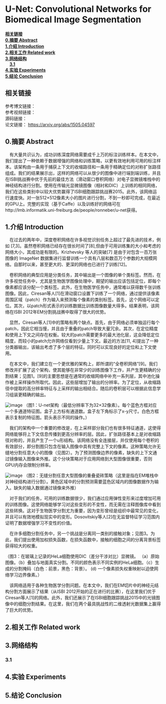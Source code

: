 # U-Net: Convolutional Networks for Biomedical Image Segmentation

[**相关链接**](#相关链接)  
[**0.摘要 Abstract**](#0.摘要Abstract)  
[**1.介绍 Introduction**](#1.介绍Introduction)  
[**2.相关工作 Related work**](#2.相关工作Relatedwork)  
[**3.网络结构**](#3.网络结构)  
&emsp;[**3.1**](#3.1)  
[**4.实验 Experiments**](#4.实验Experiments)  
[**5.结论 Conclusion**](#5.结论Conclusion)  



## 相关链接
参考博文链接：  
参考视频链接：  
源码链接：  
论文链接： https://arxiv.org/abs/1505.04597 

<a id="0.摘要Abstract"></a>
## 0.摘要 Abstract
&emsp;有大量共识认为，成功训练深度网络需要成千上万的标注训练样本。在本文中，我们提出了一种依赖于数据增强的网络和训练策略，以更有效地利用可用的标注样本。该架构由一条用于捕获上下文的收缩路径和一条用于精确定位的对称扩张路径组成。我们的结果展示出，这样的网络可以从很少的图像中进行端到端训练，并且在ISBI挑战赛中优于先前的最佳方法（滑动窗口卷积网络）对电子显微镜堆栈中的神经结构进行分割。使用在传输光显微镜图像（相衬和DIC）上训练的相同网络，我们在这些类别中以较大优势赢得了ISBI细胞跟踪挑战赛2015。此外，该网络运行速度快。对一张512×512像素大小的图片进行分割，不到一秒即可完成，在最近的GPU上。完整的实现（基于Caffe）以及训练好的网络可在http://lmb.informatik.uni-freiburg.de/people/ronneber/u-net获得。

<a id="1.介绍Introduction"></a>
## 1.介绍 Introduction
&emsp;在过去的两年中，深度卷积网络在许多视觉识别任务上超过了最先进的技术，例如 [7,3]。虽然卷积网络已经存在很长时间了[8],但由于可用训练集的大小和考虑的网络大小，其成功是有限的。Krizhevsky 等人的突破[7] 是由于对包含一百万张图像的 ImageNet 数据集进行监督训练一个具有八层和数百万个参数的大规模网络。自那时以来，甚至更大的、更深的网络也已进行了训练[12]。  
  
&emsp;卷积网络的典型应用是分类任务，其中输出是一个图像的单个类标签。然而，在许多视觉任务中，尤其是生物医学图像处理中，期望的输出应该包括定位，即每个像素都应该分配一个类标签。此外，在生物医学任务中，通常难以获得数千张训练图像。因此，Ciresan等人[1]在滑动窗口设置下训练了一个网络，通过提供该像素周围区域（patch）作为输入来预测每个像素的类别标签。首先，这个网络可以定位。其次，以patch形式表示的训练数据比训练图像数量大得多。结果表明，该网络在ISBI 2012年EM分割挑战赛中取得了很大的优势。 
  
&emsp;显然，Ciresan等人[1]中的策略有两个缺点。首先，由于网络必须单独运行每个patch，因此它相当慢，并且由于重叠的patch导致大量冗余。其次，在定位精度和使用上下文之间存在权衡。较大的patch需要更多的最大池化层，这会降低定位精度，而较小的patch允许网络仅看到少量上下文。最近的方法[11, 4]提出了一种分类器输出，该输出考虑了多个层的特征。同时可以实现良好的定位和上下文使用。  
  
&emsp;在本文中，我们建立在一个更优雅的架构上，即所谓的“全卷积网络”[9]。我们修改并扩展了这个架构，使其能够在非常少的训练图像下工作，并产生更精确的分割结果；见图1。[9]的主要思想是在通常的收缩网络中补充一系列层，其中池化操作被上采样操作所取代。因此，这些层增加了输出的分辨率。为了定位，从收缩路径中提取的高分辨率特征与上采样的输出相结合。随后的卷积层可以根据此信息学习组装更精确的输出。  

![image](https://github.com/user-attachments/assets/3a11aa59-bbda-4a7c-bbec-ddd32ce37274)
（图1：U-net架构（最低分辨率下为32×32像素）。每个蓝色方框对应一个多通道特征图。盒子上方标有通道数。盒子左下角标示了x-y尺寸。白色方框表示复制的特征图。箭头表示不同的操作。）

&emsp;我们的架构中一个重要的修改是，在上采样部分我们也有很多特征通道，这使得网络能够将上下文信息传播到更高分辨率的层。因此，扩张路径基本上是对收缩路径对称的，并且产生了一个u形结构。该网络没有全连接层，并仅使用每个卷积的有效部分，即分割图只包含在输入图像中具有完整上下文的像素。这种策略允许无缝地分割任意大小的图像（见图2）。为了预测图像边界的像素，缺失的上下文通过镜像输入图像来外推。这个分块策略对于应用网络到大型图像很重要，否则GPU内存会限制分辨率。

![image](https://github.com/user-attachments/assets/b2cc2d4b-908d-4b41-a6ab-39d2dac2b1ba)
（图2：无缝分割任意大型图像的重叠瓷砖策略（这里是指在EM堆栈中对神经结构进行分割）。黄色区域中的分割预测需要蓝色区域内的图像数据作为输入。缺失的输入数据通过镜像来外推）

&emsp;对于我们的任务，可用的训练数据很少，我们通过应用弹性变形来过度增加可用的训练图像。这使网络能够学习对这些变形的不变性，而无需在注释图像库中看到这些转换。这对于生物医学分割尤为重要，因为变形曾经是组织中最常见的变化，并且可以有效地模拟现实中的变形。Dosovitskiy等人[2]在无监督特征学习范围内证明了数据增强学习不变性的价值。

&emsp;在许多细胞分割任务中，另一个挑战是分离同一类别的接触对象；见图3。为此，我们提出使用加权损失函数，在损失函数中，接触的细胞之间的分离背景标签获得较大的权重。

（图3：在玻璃上记录的HeLa细胞使用DIC（差分干涉对比）显微镜。 （a）原始图像。（b）叠加与地面真实分割。不同的颜色表示不同实例的HeLa细胞。（c）生成的分割掩码（白色：前景，黑色：背景）。 (d) 一个像素损失权重映射以迫使网络学习边界像素。）

&emsp;该网络适用于各种生物医学分割问题。在本文中，我们在EM切片中的神经元结构分割方面展示了结果（从ISBI 2012开始的正在进行的比赛），在这里我们优于Ciresan等人[1]的网络。此外，我们还展示了在ISBI细胞跟踪挑战2015中的光镜图像中的细胞分割结果。在这里，我们在两个最具挑战性的二维透射光数据集上赢得了巨大的优势。

<a id="2.相关工作Relatedwork"></a>
## 2.相关工作 Related work


<a id="3.网络结构"></a>
## 3.网络结构

<a id="3.1"></a>
### 3.1


<a id="4.实验Experiments"></a>
## 4.实验 Experiments

<a id="5.结论Conclusion"></a>
## 5.结论 Conclusion












